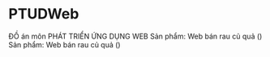 # PTUDWeb

ĐỒ án môn PHÁT TRIỂN ỨNG DỤNG WEB
Sản phẩm: Web bán rau củ quả ()
Sản phẩm: Web bán rau củ quả ()

